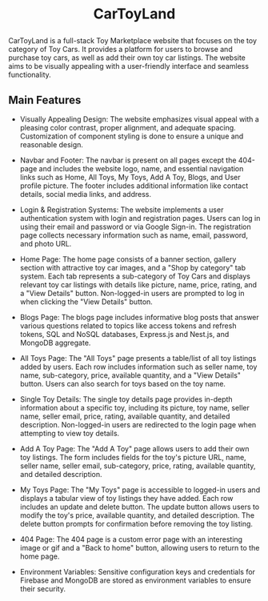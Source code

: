 # <p align="center">CarToyLand</p>

CarToyLand is a full-stack Toy Marketplace website that focuses on the toy category of Toy Cars. It provides a platform for users to browse and purchase toy cars, as well as add their own toy car listings. The website aims to be visually appealing with a user-friendly interface and seamless functionality.


## Main Features
- Visually Appealing Design: The website emphasizes visual appeal with a pleasing color contrast, proper alignment, and adequate spacing. Customization of component styling is done to ensure a unique and reasonable design.

- Navbar and Footer: The navbar is present on all pages except the 404-page and includes the website logo, name, and essential navigation links such as Home, All Toys, My Toys, Add A Toy, Blogs, and User profile picture. The footer includes additional information like contact details, social media links, and address.

- Login & Registration Systems: The website implements a user authentication system with login and registration pages. Users can log in using their email and password or via Google Sign-in. The registration page collects necessary information such as name, email, password, and photo URL.

- Home Page: The home page consists of a banner section, gallery section with attractive toy car images, and a "Shop by category" tab system. Each tab represents a sub-category of Toy Cars and displays relevant toy car listings with details like picture, name, price, rating, and a "View Details" button. Non-logged-in users are prompted to log in when clicking the "View Details" button.

- Blogs Page: The blogs page includes informative blog posts that answer various questions related to topics like access tokens and refresh tokens, SQL and NoSQL databases, Express.js and Nest.js, and MongoDB aggregate.

- All Toys Page: The "All Toys" page presents a table/list of all toy listings added by users. Each row includes information such as seller name, toy name, sub-category, price, available quantity, and a "View Details" button. Users can also search for toys based on the toy name.

- Single Toy Details: The single toy details page provides in-depth information about a specific toy, including its picture, toy name, seller name, seller email, price, rating, available quantity, and detailed description. Non-logged-in users are redirected to the login page when attempting to view toy details.

- Add A Toy Page: The "Add A Toy" page allows users to add their own toy listings. The form includes fields for the toy's picture URL, name, seller name, seller email, sub-category, price, rating, available quantity, and detailed description.

- My Toys Page: The "My Toys" page is accessible to logged-in users and displays a tabular view of toy listings they have added. Each row includes an update and delete button. The update button allows users to modify the toy's price, available quantity, and detailed description. The delete button prompts for confirmation before removing the toy listing.

- 404 Page: The 404 page is a custom error page with an interesting image or gif and a "Back to home" button, allowing users to return to the home page.

- Environment Variables: Sensitive configuration keys and credentials for Firebase and MongoDB are stored as environment variables to ensure their security.
